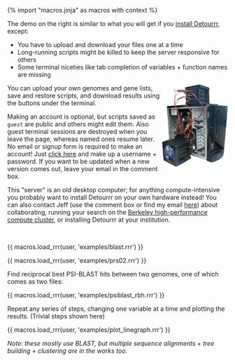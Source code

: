 {% import "macros.jinja" as macros with context %}

The demo on the right is similar to what you will get if you [install Detourrr][1], except:

* You have to upload and download your files one at a time
* Long-running scripts might be killed to keep the server responsive for others
* Some terminal niceties like tab completion of variables + function names are missing

<img src="/static/server.png" style="float:right; width:150px;"></img>

You can upload your own genomes and gene lists, save and restore scripts,
and download results using the buttons under the terminal.

Making an account is optional, but scripts saved as `guest` are public and others might edit them.
Also guest terminal sessions are destroyed when you leave the page, whereas named ones resume later.
No email or signup form is required to make an account! Just [click here][3] and make up a username + password.
If you want to be updated when a new version comes out, leave your email in the comment box.

This "server" is an old desktop computer; for anything
compute-intensive you probably want to install Detourrr on your own hardware
instead! You can also contact Jeff (use the comment box or find my email
[here][4]) about collaborating, running your search on the [Berkeley
high-performance compute cluster][2], or installing Detourrr at your institution.

<br/>

<!--
Here are some cut scripts. Press the `Load` button to load one in the terminal,
then type `result` to run it. You can also run intermediate variables or redefine them.
Try changing some numbers.
-->

{{ macros.load_rrr(user, 'examples/blast.rrr') }}

{{ macros.load_rrr(user, 'examples/prs02.rrr') }}

Find reciprocal best PSI-BLAST hits between two genomes,
one of which comes as two files:

{{ macros.load_rrr(user, 'examples/psiblast_rbh.rrr') }}

Repeat any series of steps, changing one variable at a time and plotting the results.
(Trivial steps shown here)

{{ macros.load_rrr(user, 'examples/plot_linegraph.rrr') }}

_Note: these mostly use BLAST, but multiple sequence alignments +
tree building + clustering are in the works too._

[1]: https://github.com/jefdaj/shortcut
[2]: https://research-it.berkeley.edu/services/high-performance-computing
[3]: /user
[4]: http://niyogilab.berkeley.edu/lab-directory
